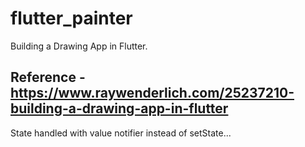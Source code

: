 # flutter_painter
Building a Drawing App in Flutter.
## Reference - https://www.raywenderlich.com/25237210-building-a-drawing-app-in-flutter
State handled with value notifier instead of setState...
